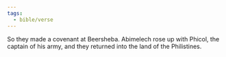 ```yaml
---
tags:
  - bible/verse
---
```

So they made a covenant at Beersheba. Abimelech rose up with Phicol, the captain of his army, and they returned into the land of the Philistines.